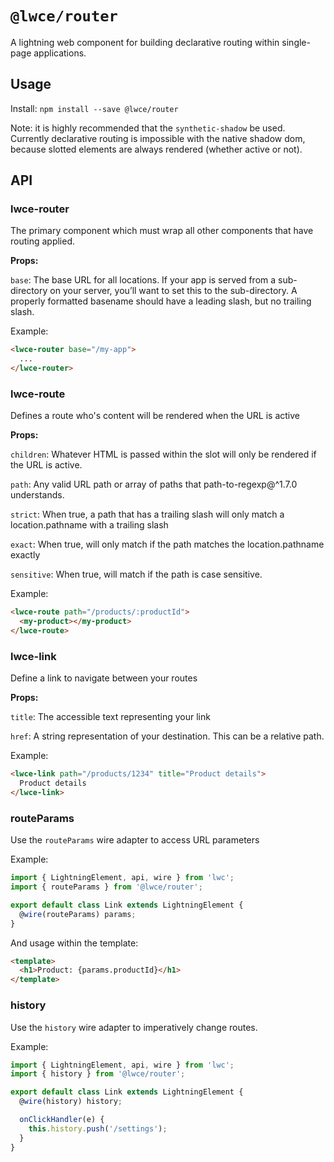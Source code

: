 # `@lwce/router`

A lightning web component for building declarative routing within
single-page applications.

## Usage

Install: `npm install --save @lwce/router`

Note: it is highly recommended that the `synthetic-shadow` be used.
Currently declarative routing is impossible with the native shadow dom,
because slotted elements are always rendered (whether active or not).

## API

### lwce-router
The primary component which must wrap all other components that have routing applied.

**Props:**

`base`: The base URL for all locations. If your app is served
from a sub-directory on your server, you’ll want to set this to the
sub-directory. A properly formatted basename should have a leading
slash, but no trailing slash.

Example:

```html
<lwce-router base="/my-app">
  ...
</lwce-router>
```

### lwce-route
Defines a route who's content will be rendered when the URL is active

**Props:**

`children`: Whatever HTML is passed within the slot will only be rendered if the URL is active.

`path`: Any valid URL path or array of paths that path-to-regexp@^1.7.0 understands.

`strict`: When true, a path that has a trailing slash will only match a
location.pathname with a trailing slash

`exact`: When true, will only match if the path matches the
location.pathname exactly

`sensitive`: When true, will match if the path is case sensitive.

Example:

```html
<lwce-route path="/products/:productId">
  <my-product></my-product>
</lwce-route>
```

### lwce-link
Define a link to navigate between your routes

**Props:**

`title`: The accessible text representing your link

`href`: A string representation of your destination. This can be a relative path.

Example:

```html
<lwce-link path="/products/1234" title="Product details">
  Product details
</lwce-link>
```

### routeParams
Use the `routeParams` wire adapter to access URL parameters

Example:

```js
import { LightningElement, api, wire } from 'lwc';
import { routeParams } from '@lwce/router';

export default class Link extends LightningElement {
  @wire(routeParams) params;
}
```

And usage within the template:

```html
<template>
  <h1>Product: {params.productId}</h1>
</template>
```

### history
Use the `history` wire adapter to imperatively change routes.

Example:

```js
import { LightningElement, api, wire } from 'lwc';
import { history } from '@lwce/router';

export default class Link extends LightningElement {
  @wire(history) history;

  onClickHandler(e) {
    this.history.push('/settings');
  }
}
```
